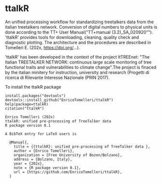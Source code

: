 # ttalkR

An unified processing workflow for standardizing treetalkers data from the italian treetalkers network. Conversion of digital numbers to physical units is done according to the TT+ User Manual("TT+manual (3.2)_SA_020920""). 'ttalkR' provides tools for downloading, cleaning, quality check and diagnostic plotting. The architecture and the procedures are described in Tomelleri E. (202x, https://doi.org/...).

'ttalkR' has been developed in the context of the project ItTREEnet: "The Italian TREETALKER NETWORK: continuous large scale monitoring of tree functional traits and vulnerabilities to climate change".The project is finaced by the italian minitery for instruction, university and research (Progetti di ricerca di Rilevante Interesse Nazionale (PRIN 2017).

To install the ttalkR package
```{r, eval = F}
install.packages("devtools")
devtools::install_github("EnricoTomelleri/ttalkR")
help(package=ttalkR)
citation("ttalkR")

Enrico Tomelleri (202x)
ttalkR: unified pre-processing of TreeTalker data 
R package version 0.1

A BibTeX entry for LaTeX users is

  @Manual{,
    title = {{ttalkR}: unified pre-processing of TreeTalker data },
    author = {Enrico Tomelleri},
    organization = {Free University of Bozen/Bolzano},
    address = {Bolzano, Italy},
    year = {202x},
    note = {R package version 0.1},
    url = {https://github.com/EnricoTomelleri/ttalkR},
  }

```

